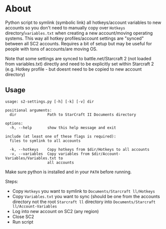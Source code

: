 # About
Python script to symlink (symbolic link) all hotkeys/account variables to new accounts so you don't need to manually copy over `Hotkeys` directory/`variables.txt` when creating a new account/moving operating systems. This way all hotkey profiles/account settings are "synced" between all SC2 accounts. Requires a bit of setup but may be useful for people with tons of accounts/are moving OS.

Note that some settings are synced to battle.net/Starcraft 2 (not loaded from variables.txt) directly and need to be explicitly set within Starcraft 2 (e.g. Hotkey profile - but doesnt need to be copied to new account directory)

## Usage
```
usage: s2-settings.py [-h] [-k] [-v] dir

positional arguments:
  dir              Path to StarCraft II Documents directory

options:
  -h, --help       show this help message and exit

include (at least one of these flags is required):
  files to symlink to all accounts

  -k, --hotkeys    Copy hotkeys from $dir/Hotkeys to all accounts
  -v, --variables  Copy variables from $dir/Account-Variables/Variables.txt to
                   all accounts
```

Make sure python is installed and in your `PATH` before running.

Steps:
- Copy `Hotkeys` you want to symlink to `Documents/Starcraft ll/Hotkeys`
- Copy `Variables.txt` you want to sync (should be one from the accounts directory not the root `Starcraft ll` directory into `Documents/Starcraft ll/Account-Variables`
- Log into new account on SC2 (any region) 
- Close SC2
- Run script
